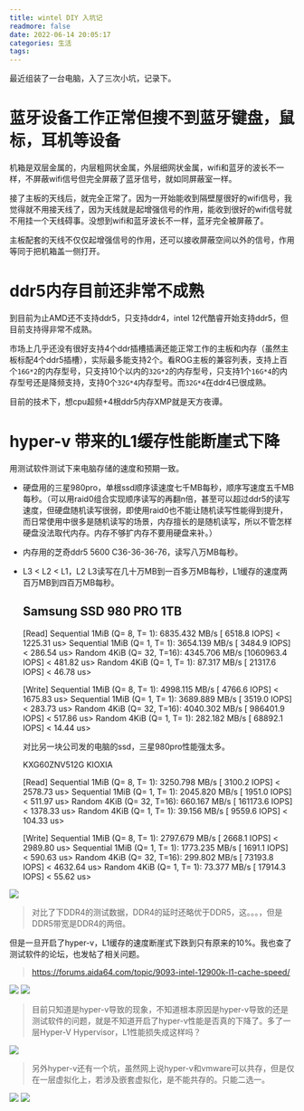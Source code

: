 ```yaml
---
title: wintel DIY 入坑记
readmore: false
date: 2022-06-14 20:05:17
categories: 生活
tags:
---
```


最近组装了一台电脑，入了三次小坑，记录下。

# 蓝牙设备工作正常但搜不到蓝牙键盘，鼠标，耳机等设备
机箱是双层金属的，内层粗网状金属，外层细网状金属，wifi和蓝牙的波长不一样，不屏蔽wifi信号但完全屏蔽了蓝牙信号，就如同屏蔽室一样。

接了主板的天线后，就完全正常了。因为一开始能收到隔壁屋很好的wifi信号，我觉得就不用接天线了，因为天线就是起增强信号的作用，能收到很好的wifi信号就不用挂一个天线碍事。没想到wifi和蓝牙波长不一样，蓝牙完全被屏蔽了。

主板配套的天线不仅仅起增强信号的作用，还可以接收屏蔽空间以外的信号，作用等同于把机箱盖一侧打开。

# ddr5内存目前还非常不成熟

到目前为止AMD还不支持ddr5，只支持ddr4，intel 12代酷睿开始支持ddr5，但目前支持得非常不成熟。

市场上几乎还没有很好支持4个ddr插槽插满还能正常工作的主板和内存（虽然主板标配4个ddr5插槽），实际最多能支持2个。看ROG主板的兼容列表，支持上百个`16G*2`的内存型号，只支持10个以内的`32G*2`的内存型号，只支持1个`16G*4`的内存型号还是降频支持，支持0个`32G*4`内存型号。而`32G*4`在ddr4已很成熟。

目前的技术下，想cpu超频+4根ddr5内存XMP就是天方夜谭。

# hyper-v 带来的L1缓存性能断崖式下降
用测试软件测试下来电脑存储的速度和预期一致。

* 硬盘用的三星980pro，单根ssd顺序读速度七千MB每秒，顺序写速度五千MB每秒。（可以用raid0组合实现顺序读写的再翻n倍，甚至可以超过ddr5的读写速度，但硬盘随机读写很弱，即使用raid0也不能让随机读写性能得到提升，而日常使用中很多是随机读写的场景，内存擅长的是随机读写，所以不管怎样硬盘没法取代内存。内存不够扩内存不要用硬盘来补。）
* 内存用的芝奇ddr5 5600 C36-36-36-76，读写八万MB每秒。
* L3 < L2 < L1，L2 L3读写在几十万MB到一百多万MB每秒，L1缓存的速度两百万MB到四百万MB每秒。

    ##    Samsung SSD 980 PRO 1TB

    [Read]
    Sequential 1MiB (Q=  8, T= 1):  6835.432 MB/s [   6518.8 IOPS] <  1225.31 us>
    Sequential 1MiB (Q=  1, T= 1):  3654.139 MB/s [   3484.9 IOPS] <   286.54 us>
    Random 4KiB (Q= 32, T=16):  4345.706 MB/s [1060963.4 IOPS] <   481.82 us>
    Random 4KiB (Q=  1, T= 1):    87.317 MB/s [  21317.6 IOPS] <    46.78 us>
    
    [Write]
    Sequential 1MiB (Q=  8, T= 1):  4998.115 MB/s [   4766.6 IOPS] <  1675.83 us>
    Sequential 1MiB (Q=  1, T= 1):  3689.889 MB/s [   3519.0 IOPS] <   283.73 us>
    Random 4KiB (Q= 32, T=16):  4040.302 MB/s [ 986401.9 IOPS] <   517.86 us>
    Random 4KiB (Q=  1, T= 1):   282.182 MB/s [  68892.1 IOPS] <    14.44 us>
    
    对比另一块公司发的电脑的ssd，三星980pro性能强太多。
    
    KXG60ZNV512G KIOXIA

    [Read]
    Sequential 1MiB (Q=  8, T= 1):  3250.798 MB/s [   3100.2 IOPS] <  2578.73 us>
    Sequential 1MiB (Q=  1, T= 1):  2045.820 MB/s [   1951.0 IOPS] <   511.97 us>
    Random 4KiB (Q= 32, T=16):   660.167 MB/s [ 161173.6 IOPS] <  1378.33 us>
    Random 4KiB (Q=  1, T= 1):    39.156 MB/s [   9559.6 IOPS] <   104.33 us>
    
    [Write]
    Sequential 1MiB (Q=  8, T= 1):  2797.679 MB/s [   2668.1 IOPS] <  2989.80 us>
    Sequential 1MiB (Q=  1, T= 1):  1773.235 MB/s [   1691.1 IOPS] <   590.63 us>
    Random 4KiB (Q= 32, T=16):   299.802 MB/s [  73193.8 IOPS] <  4632.64 us>
    Random 4KiB (Q=  1, T= 1):    73.377 MB/s [  17914.3 IOPS] <    55.62 us>

![](/images/wintel-entrap_images/86dd733d.png)

> 对比了下DDR4的测试数据，DDR4的延时还略优于DDR5，这。。。，但是DDR5带宽是DDR4的两倍。

但是一旦开启了hyper-v，L1缓存的速度断崖式下跌到只有原来的10%。我也查了测试软件的论坛，也发帖了相关问题。

> https://forums.aida64.com/topic/9093-intel-12900k-l1-cache-speed/

![](/images/wintel-entrap_images/55c71134.png)
![](/images/wintel-entrap_images/992792ac.png)

> 目前只知道是hyper-v导致的现象，不知道根本原因是hyper-v导致的还是测试软件的问题，就是不知道开启了hyper-v性能是否真的下降了。多了一层Hyper-V Hypervisor，L1性能损失成这样吗？

![](/images/wintel-entrap_images/da244eba.png)

> 另外hyper-v还有一个坑，虽然网上说hyper-v和vmware可以共存，但是仅在一层虚拟化上，若涉及嵌套虚拟化，是不能共存的。只能二选一。
 
![](/images/wintel-entrap_images/4595cde7.png)
![](/images/wintel-entrap_images/d3c24655.png)

